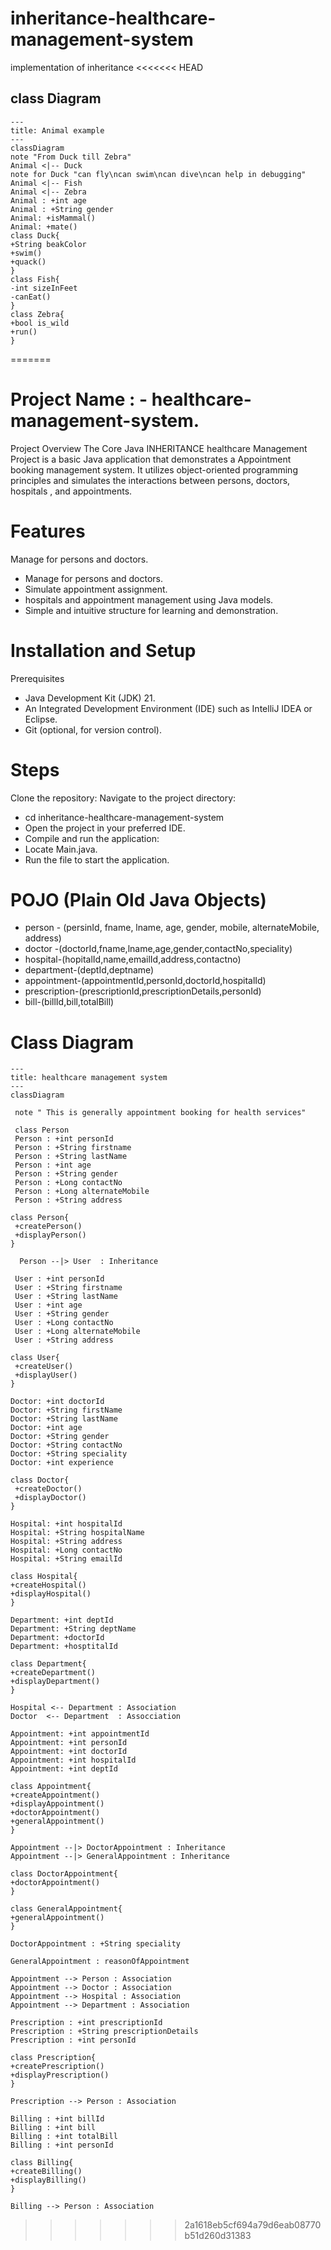 # inheritance-healthcare-management-system
implementation of inheritance
<<<<<<< HEAD

## class Diagram

```mermaid
---
title: Animal example
---
classDiagram
note "From Duck till Zebra"
Animal <|-- Duck
note for Duck "can fly\ncan swim\ncan dive\ncan help in debugging"
Animal <|-- Fish
Animal <|-- Zebra
Animal : +int age
Animal : +String gender
Animal: +isMammal()
Animal: +mate()
class Duck{
+String beakColor
+swim()
+quack()
}
class Fish{
-int sizeInFeet
-canEat()
}
class Zebra{
+bool is_wild
+run()
}
```

=======
# Project Name : - healthcare-management-system.
Project Overview
The Core Java INHERITANCE healthcare Management Project is a basic Java application that demonstrates a Appointment booking management system. It utilizes object-oriented programming principles and simulates the interactions between persons, doctors, hospitals , and appointments.

# Features
Manage  for persons and doctors.
<ul>
  <li>Manage  for persons and doctors.</li>
  <li>Simulate appointment assignment.</li>
  <li>hospitals and appointment management using Java models.</li>
  <li>Simple and intuitive structure for learning and demonstration.</li>
</ul>

# Installation and Setup
Prerequisites
<ul>
  <li>Java Development Kit (JDK) 21.</li>
  <li>An Integrated Development Environment (IDE) such as IntelliJ IDEA or Eclipse.</li>
  <li>Git (optional, for version control).</li>
</ul>

# Steps
Clone the repository:
Navigate to the project directory:
<ul>
  <li>cd inheritance-healthcare-management-system</li>
  <li>Open the project in your preferred IDE.</li>
  <li>Compile and run the application:</li>
  <li>Locate Main.java.</li>
  <li>Run the file to start the application.</li>
</ul>

# POJO (Plain Old Java Objects)
<ul>
  <li>person - (persinId, fname, lname, age, gender, mobile, alternateMobile, address)</li>
  <li>doctor -(doctorId,fname,lname,age,gender,contactNo,speciality)</li>
  <li>hospital-(hopitalId,name,emailId,address,contactno)</li>
  <li>department-(deptId,deptname)</li>
  <li>appointment-(appointmentId,personId,doctorId,hospitalId)</li>
  <li>prescription-(prescriptionId,prescriptionDetails,personId)</li>
  <li>bill-(billId,bill,totalBill)</li>
</ul>

#  Class Diagram
```mermaid
---
title: healthcare management system
---
classDiagram

 note " This is generally appointment booking for health services"

 class Person
 Person : +int personId
 Person : +String firstname
 Person : +String lastName
 Person : +int age
 Person : +String gender
 Person : +Long contactNo
 Person : +Long alternateMobile
 Person : +String address

class Person{
 +createPerson()
 +displayPerson()
}

  Person --|> User  : Inheritance

 User : +int personId
 User : +String firstname
 User : +String lastName
 User : +int age
 User : +String gender
 User : +Long contactNo
 User : +Long alternateMobile
 User : +String address

class User{
 +createUser()
 +displayUser()
}

Doctor: +int doctorId
Doctor: +String firstName
Doctor: +String lastName
Doctor: +int age
Doctor: +String gender
Doctor: +String contactNo
Doctor: +String speciality
Doctor: +int experience

class Doctor{
 +createDoctor()
 +displayDoctor()
}

Hospital: +int hospitalId
Hospital: +String hospitalName
Hospital: +String address
Hospital: +Long contactNo
Hospital: +String emailId

class Hospital{
+createHospital()
+displayHospital()
}

Department: +int deptId
Department: +String deptName
Department: +doctorId
Department: +hosptitalId

class Department{
+createDepartment()
+displayDepartment()
}

Hospital <-- Department : Association
Doctor  <-- Department  : Assocciation

Appointment: +int appointmentId
Appointment: +int personId
Appointment: +int doctorId
Appointment: +int hospitalId
Appointment: +int deptId

class Appointment{
+createAppointment()
+displayAppointment()
+doctorAppointment()
+generalAppointment()
}

Appointment --|> DoctorAppointment : Inheritance
Appointment --|> GeneralAppointment : Inheritance

class DoctorAppointment{
+doctorAppointment()
}

class GeneralAppointment{
+generalAppointment()
}

DoctorAppointment : +String speciality

GeneralAppointment : reasonOfAppointment

Appointment --> Person : Association
Appointment --> Doctor : Association
Appointment --> Hospital : Association
Appointment --> Department : Association

Prescription : +int prescriptionId
Prescription : +String prescriptionDetails
Prescription : +int personId

class Prescription{
+createPrescription()
+displayPrescription()
}

Prescription --> Person : Association

Billing : +int billId
Billing : +int bill
Billing : +int totalBill
Billing : +int personId

class Billing{
+createBilling()
+displayBilling()
}

Billing --> Person : Association

```
>>>>>>> 2a1618eb5cf694a79d6eab08770b51d260d31383
